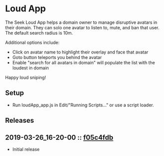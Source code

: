 # Loud App

The Seek Loud App helps a domain owner to manage disruptive avatars in their domain. They can solo one avatar to listen to, mute, and ban that user. The default search radius is 10m.

Additional options include: 
- Click on avatar name to highlight their overlay and face that avatar
- Goto button teleports you behind the avatar
- Enable "search for all avatars in domain" will populate the list with the loudest in domain

Happy loud sniping!

## Setup
- Run loudApp_app.js in Edit/"Running Scripts..." or use a script loader.

## Releases

## 2019-03-26_16-20-00 :: [f05c4fdb](https://github.com/highfidelity/hifi-content/commit/f05c4fdb)
- Initial release